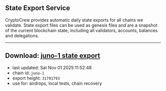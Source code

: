 ## State Export Service
CryptoCrew provides automatic daily state exports for all chains we validate. State export files can be used as genesis files and are a snapshot of the current blockchain state, including all validators, accounts, balances and delegations.

---
**Download: [juno-1 state export](https://dl-eu2.ccvalidators.com/SERVICE/juno/juno-1_export_31791793.json)**
---

- last updated: Sat Nov 01 2025 11:52:48
- chain id: `juno-1`
- export height: `31791793`
- use for: airdrops, local tests, chain recovery
